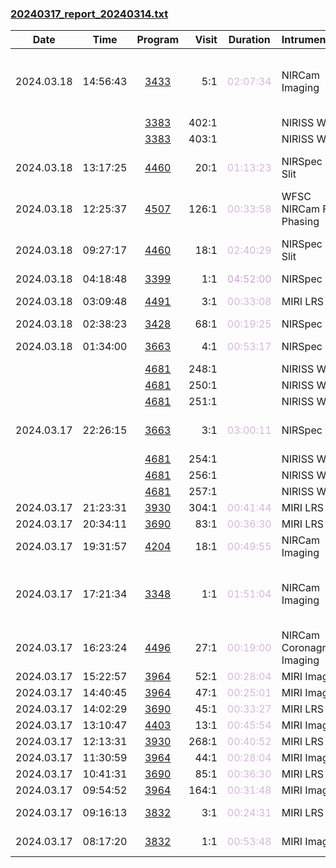 

### <a href="https://www.stsci.edu/files/live/sites/www/files/home/jwst/science-execution/observing-schedules/_documents/20240317_report_20240314.txt" > 20240317_report_20240314.txt </a>

|  Date  |  Time   | Program | Visit | Duration | Intrument | Target | Keywords | 
| :----: | :-----: | :-----: | ----: | :------: | :-------- | :----- | :------- |
| 2024.03.18 | 14:56:43  | <a href="https://www.stsci.edu/jwst-program-info/program/?program=3433"> 3433 </a> |   5:1  |  <span style="color:#d4b9da;"> 02:07:34 </span>  | NIRCam Imaging                        | MS1358-IMAGING                               |  Emission line galaxies,  High-redshift galaxies,  Lyman-alpha galaxies |
|  |  | <a href="https://www.stsci.edu/jwst-program-info/program/?program=3383"> 3383 </a> | 402:1  |  |  NIRISS WFSS  | Pure Parallel  |   |
|  |  | <a href="https://www.stsci.edu/jwst-program-info/program/?program=3383"> 3383 </a> | 403:1  |  |  NIRISS WFSS  | Pure Parallel  |   |
| 2024.03.18 | 13:17:25  | <a href="https://www.stsci.edu/jwst-program-info/program/?program=4460"> 4460 </a> |  20:1  |  <span style="color:#d4b9da;"> 01:13:23 </span>  | NIRSpec Fixed Slit       | 1743045                                      |  A stars,  External flat field,  Spectrophotometric |
| 2024.03.18 | 12:25:37  | <a href="https://www.stsci.edu/jwst-program-info/program/?program=4507"> 4507 </a> | 126:1  |  <span style="color:#d4b9da;"> 00:33:58 </span>  | WFSC NIRCam Fine Phasing              | 2MASS-18321907+5807534                       |  Focus test                                       |
| 2024.03.18 | 09:27:17  | <a href="https://www.stsci.edu/jwst-program-info/program/?program=4460"> 4460 </a> |  18:1  |  <span style="color:#d4b9da;"> 02:40:29 </span>  | NIRSpec Fixed Slit       | 1743045                                      |  A stars,  External flat field,  Spectrophotometric |
| 2024.03.18 | 04:18:48  | <a href="https://www.stsci.edu/jwst-program-info/program/?program=3399"> 3399 </a> |   1:1  |  <span style="color:#cda3cf;"> 04:52:00 </span>  | NIRSpec IFU              | J1757132                                     |  A dwarfs                                         |
| 2024.03.18 | 03:09:48  | <a href="https://www.stsci.edu/jwst-program-info/program/?program=4491"> 4491 </a> |   3:1  |  <span style="color:#d4b9da;"> 00:33:08 </span>  | MIRI LRS slit      | APM08279+5255                                |  Emission line galaxies                           |
| 2024.03.18 | 02:38:23  | <a href="https://www.stsci.edu/jwst-program-info/program/?program=3428"> 3428 </a> |  68:1  |  <span style="color:#d4b9da;"> 00:19:25 </span>  | NIRSpec IFU              | J084035.09+562419.90                         |  Quasars                                          |
| 2024.03.18 | 01:34:00  | <a href="https://www.stsci.edu/jwst-program-info/program/?program=3663"> 3663 </a> |   4:1  |  <span style="color:#d4b9da;"> 00:53:17 </span>  | NIRSpec IFU              | J0906_background                             |  Telescope/sky background                         |
|  |  | <a href="https://www.stsci.edu/jwst-program-info/program/?program=4681"> 4681 </a> | 248:1  |  |  NIRISS WFSS  | Pure Parallel  |   |
|  |  | <a href="https://www.stsci.edu/jwst-program-info/program/?program=4681"> 4681 </a> | 250:1  |  |  NIRISS WFSS  | Pure Parallel  |   |
|  |  | <a href="https://www.stsci.edu/jwst-program-info/program/?program=4681"> 4681 </a> | 251:1  |  |  NIRISS WFSS  | Pure Parallel  |   |
| 2024.03.17 | 22:26:15  | <a href="https://www.stsci.edu/jwst-program-info/program/?program=3663"> 3663 </a> |   3:1  |  <span style="color:#d4b9da;"> 03:00:11 </span>  | NIRSpec IFU              | J0906                                        |  Active galactic nuclei,  Dwarf galaxies          |
|  |  | <a href="https://www.stsci.edu/jwst-program-info/program/?program=4681"> 4681 </a> | 254:1  |  |  NIRISS WFSS  | Pure Parallel  |   |
|  |  | <a href="https://www.stsci.edu/jwst-program-info/program/?program=4681"> 4681 </a> | 256:1  |  |  NIRISS WFSS  | Pure Parallel  |   |
|  |  | <a href="https://www.stsci.edu/jwst-program-info/program/?program=4681"> 4681 </a> | 257:1  |  |  NIRISS WFSS  | Pure Parallel  |   |
| 2024.03.17 | 21:23:31  | <a href="https://www.stsci.edu/jwst-program-info/program/?program=3930"> 3930 </a> | 304:1  |  <span style="color:#d4b9da;"> 00:41:44 </span>  | MIRI LRS slit      | 2MASS_J10511900+5613086                      |  L dwarfs                                         |
| 2024.03.17 | 20:34:11  | <a href="https://www.stsci.edu/jwst-program-info/program/?program=3690"> 3690 </a> |  83:1  |  <span style="color:#d4b9da;"> 00:36:30 </span>  | MIRI LRS slit      | GaiaDR31045463042064412160                   |  White dwarfs                                     |
| 2024.03.17 | 19:31:57  | <a href="https://www.stsci.edu/jwst-program-info/program/?program=4204"> 4204 </a> |  18:1  |  <span style="color:#d4b9da;"> 00:49:55 </span>  | NIRCam Imaging                        | SDSSJ1010+5705                               |  Quasars                                          |
| 2024.03.17 | 17:21:34  | <a href="https://www.stsci.edu/jwst-program-info/program/?program=3348"> 3348 </a> |   1:1  |  <span style="color:#d4b9da;"> 01:51:04 </span>  | NIRCam Imaging                        | NGC3690                                      |  Emission line galaxies,  Infrared galaxies,  Interacting galaxies, ... |
| 2024.03.17 | 16:23:24  | <a href="https://www.stsci.edu/jwst-program-info/program/?program=4496"> 4496 </a> |  27:1  |  <span style="color:#d4b9da;"> 00:19:00 </span>  | NIRCam Coronagraphic Imaging          | HD55677                                      |  A dwarfs                                         |
| 2024.03.17 | 15:22:57  | <a href="https://www.stsci.edu/jwst-program-info/program/?program=3964"> 3964 </a> |  52:1  |  <span style="color:#d4b9da;"> 00:28:04 </span>  | MIRI Imaging                          | WDJ075356.62-252401.48                       |  White dwarfs                                     |
| 2024.03.17 | 14:40:45  | <a href="https://www.stsci.edu/jwst-program-info/program/?program=3964"> 3964 </a> |  47:1  |  <span style="color:#d4b9da;"> 00:25:01 </span>  | MIRI Imaging                          | WDJ074020.79-172449.16                       |  White dwarfs                                     |
| 2024.03.17 | 14:02:29  | <a href="https://www.stsci.edu/jwst-program-info/program/?program=3690"> 3690 </a> |  45:1  |  <span style="color:#d4b9da;"> 00:33:27 </span>  | MIRI LRS slit      | GaiaDR35717278911884258176                   |  White dwarfs                                     |
| 2024.03.17 | 13:10:47  | <a href="https://www.stsci.edu/jwst-program-info/program/?program=4403"> 4403 </a> |  13:1  |  <span style="color:#d4b9da;"> 00:45:54 </span>  | MIRI Imaging                          | LAWD-25                                      |  White dwarfs                                     |
| 2024.03.17 | 12:13:31  | <a href="https://www.stsci.edu/jwst-program-info/program/?program=3930"> 3930 </a> | 268:1  |  <span style="color:#d4b9da;"> 00:40:52 </span>  | MIRI LRS slit      | WISEA_J071552.38-114532.9                    |  L dwarfs                                         |
| 2024.03.17 | 11:30:59  | <a href="https://www.stsci.edu/jwst-program-info/program/?program=3964"> 3964 </a> |  44:1  |  <span style="color:#d4b9da;"> 00:28:04 </span>  | MIRI Imaging                          | WDJ070154.84-062746.23                       |  White dwarfs                                     |
| 2024.03.17 | 10:41:31  | <a href="https://www.stsci.edu/jwst-program-info/program/?program=3690"> 3690 </a> |  85:1  |  <span style="color:#d4b9da;"> 00:36:30 </span>  | MIRI LRS slit      | GaiaDR33105360521513256832                   |  White dwarfs                                     |
| 2024.03.17 | 09:54:52  | <a href="https://www.stsci.edu/jwst-program-info/program/?program=3964"> 3964 </a> | 164:1  |  <span style="color:#d4b9da;"> 00:31:48 </span>  | MIRI Imaging                          | WDJ064111.93-043212.31                       |  White dwarfs                                     |
| 2024.03.17 | 09:16:13  | <a href="https://www.stsci.edu/jwst-program-info/program/?program=3832"> 3832 </a> |   3:1  |  <span style="color:#d4b9da;"> 00:24:31 </span>  | MIRI LRS slit      | A0620-00                                     |  Black holes,  X-ray binary stars                 |
| 2024.03.17 | 08:17:20  | <a href="https://www.stsci.edu/jwst-program-info/program/?program=3832"> 3832 </a> |   1:1  |  <span style="color:#d4b9da;"> 00:53:48 </span>  | MIRI Imaging                          | A0620-00                                     |  Black holes,  X-ray binary stars                 |
